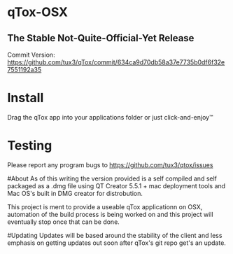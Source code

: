 # qTox-OSX
## The Stable Not-Quite-Official-Yet Release
Commit Version: https://github.com/tux3/qTox/commit/634ca9d70db58a37e7735b0df6f32e7551192a35

# Install

Drag the qTox app into your applications folder or just click-and-enjoy™

# Testing
Please report any program bugs to https://github.com/tux3/qtox/issues 

#About
As of this writing the version provided is a self compiled and self packaged as a .dmg file using QT Creator 5.5.1 + mac deployment tools and Mac OS's built in DMG creator for distrobution.

This project is ment to provide a useable qTox applicationn on OSX, automation of the build process is being worked on and this project will eventually stop once that can be done.

#Updating
Updates will be based around the stability of the client and less emphasis on getting updates out soon after qTox's git repo get's an update. 